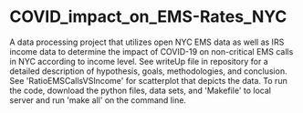 # COVID_impact_on_EMS-Rates_NYC
A data processing project that utilizes open NYC EMS data as well as IRS income data to determine the impact of COVID-19 on non-critical EMS calls in NYC according to income level. See writeUp file in repository for a detailed description of hypothesis, goals, methodologies, and conclusion. See 'RatioEMSCallsVSIncome' for scatterplot that depicts the data. To run the code, download the python files, data sets, and 'Makefile' to local server and run 'make all' on the command line.
